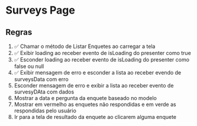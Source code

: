 # Surveys Page

## Regras
1. ✅ Chamar o método de Listar Enquetes ao carregar a tela
2. ✅ Exibir loading ao receber evento de isLoading do presenter como true
3. ✅ Esconder loading ao receber evento de isLoading do presenter como false ou null
4. ✅ Exibir mensagem de erro e esconder a lista ao receber evendo de surveysData com erro
5. Esconder mensagem de erro e exibir a lista ao receber evento de survesyDAta com dados
6. Mostrar a data e pergunta da enquete baseado no modelo
7. Mostrar em vermelho as enquetes não respondidas e em verde as respondidas pelo usuário
8. Ir para a tela de resultado da enquete ao clicarem alguma enquete